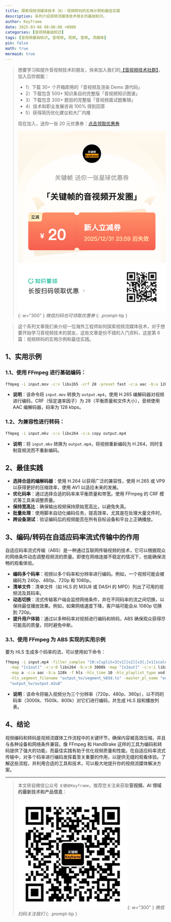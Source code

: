 ```yaml
---
title: 探索视频流媒体技术（6）：视频转码的实用示例和最佳实践
description: 系列介绍视频流媒体技术相关的基础知识。
author: Keyframe
date: 2025-03-06 08:08:08 +0800
categories: [音视频基础知识]
tags: [音视频基础知识, 音视频, 视频, 音频, 流媒体]
pin: false
math: true
mermaid: true
---
```


>想要学习和提升音视频技术的朋友，快来加入我们的<a href="https://t.zsxq.com/jRprT" target="_blank" rel="noopener noreferrer">【音视频技术社群】</a>，加入后你就能：
>
>- 1）下载 30+ 个开箱即用的「音视频及渲染 Demo 源代码」
>- 2）下载包含 500+ 知识条目的完整版「音视频知识图谱」
>- 3）下载包含 200+ 题目的完整版「音视频面试题集锦」
>- 4）技术和职业发展咨询 100% 得到回答
>- 5）获得简历优化建议和大厂内推
>  
>现在加入，送你一张 20 元优惠券：<a href="https://t.zsxq.com/jRprT" target="_blank" rel="noopener noreferrer">点击领取优惠券</a>
>
>![知识星球新人优惠券](assets/img/keyframe-zsxq-coupon.png){: w="300" }
>_微信扫码也可领取优惠券_
{: .prompt-tip }


>这个系列文章我们来介绍一位海外工程师如何探索视频流媒体技术，对于想要开始学习音视频技术的朋友，这些文章是份不错的入门资料，这是第 6 篇：视频转码的实用示例和最佳实践。

## 1、实用示例

### 1.1、使用 FFmpeg 进行基础编码：

```bash
ffmpeg -i input.mov -c:v libx265 -crf 28 -preset fast -c:a aac -b:a 128k output.mp4
```

- **说明**：该命令将 `input.mov` 转换为 `output.mp4`，使用 H.265 编解码器对视频进行编码，CRF（恒定速率因子）为 28（平衡质量和文件大小），音频使用 AAC 编解码器，码率为 128 kbps。

### 1.2、为兼容性进行转码：

```bash
ffmpeg -i input.mkv -c:v libx264 -c:a copy output.mp4
```

- **说明**：将 `input.mkv` 转换为 `output.mp4`，将视频重新编码为 H.264，同时复制音频流而不重新编码。

## 2、最佳实践

- **选择合适的编解码器**：使用 H.264 以获得广泛的兼容性，使用 H.265 或 VP9 以获得更好的压缩效率，使用 AV1 以适应未来的发展。
- **优化码率**：通过选择合适的码率来平衡质量和带宽。使用 FFmpeg 的 CRF 模式等工具来调整质量。
- **保持宽高比**：确保输出视频保持原始宽高比，以避免失真。
- **批量处理**：使用脚本自动化编码任务，提高效率，尤其是在处理大量文件时。
- **跨设备测试**：验证编码后的视频能否在所有目标设备和平台上正确播放。

## 3、编码/转码在自适应码率流式传输中的作用

自适应码率流式传输（ABS）是一种通过互联网传输视频的技术，它可以根据观众的网络条件动态调整视频流的质量。即使在网络连接不稳定的情况下，也能确保流畅的观看体验。

- **编码多个码率**：视频以多个码率和分辨率进行编码。例如，一个视频可能会被编码为 240p、480p、720p 和 1080p。
- **清单文件**：清单文件（如 HLS 的 M3U8 或 DASH 的 MPD）列出了可用的视频流及其码率。
- **动态切换**：流式传输客户端会监控网络条件，并在不同码率的流之间切换，以保持最佳播放效果。例如，如果网络速度下降，客户端可能会从 1080p 切换到 720p。
- **提升用户体验**：通过以多种码率对视频进行编码和转码，ABS 确保观众获得尽可能高的质量，同时避免中断。

### 3.1、使用 FFmpeg 为 ABS 实现的实用示例

要为 HLS 生成多个码率的流，可以使用如下命令：

```bash
ffmpeg -i input.mp4 -filter_complex "[0:v]split=3[v1][v2][v3];[v1]scale=w=1280:h=720[v1out];[v2]scale=w=854:h=480[v2out];[v3]scale=w=640:h=360[v3out]" \
  -map "[v1out]" -c:v:0 libx264 -b:v:0 3000k -map "[v2out]" -c:v:1 libx264 -b:v:1 1500k -map "[v3out]" -c:v:2 libx264 -b:v:2 800k \
  -map a -c:a aac -b:a 128k -f hls -hls_time 10 -hls_playlist_type vod \
  -hls_segment_filename "output_%v/segment_%03d.ts" -master_pl_name "output.m3u8" \
  "output_%v/output.m3u8"
```

- **说明**：该命令将输入视频分为三个分辨率（720p、480p、360p），以不同的码率（3000k、1500k、800k）对它们进行编码，并生成 HLS 段和播放列表。

## 4、结论

视频编码和转码是视频流媒体工作流程中的关键环节，确保内容被高效压缩，并且与各种设备和网络条件兼容。像 FFmpeg 和 HandBrake 这样的工具为编码和转码提供了强大的功能，而最佳实践有助于优化视频质量和性能。在自适应码率流式传输中，对多个码率进行编码发挥着至关重要的作用，以提供无缝的观看体验。了解这些流程，并利用合适的工具和技术，可以极大地提升你的视频流媒体解决方案。




---

> 本文转自微信公众号 `关键帧Keyframe`，推荐您关注来获取**音视频、AI 领域的最新技术和产品信息**：
>
>![微信公众号](assets/img/keyframe-mp.jpg){: w="300" }
>_微信扫码关注我们_
{: .prompt-tip }

